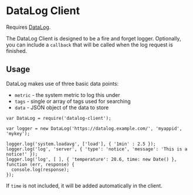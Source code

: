 # DataLog Client

Requires [DataLog](https://github.com/JerrySievert/DataLog).

The DataLog Client is designed to be a fire and forget logger.  Optionally,
you can include a `callback` that will be called when the log request is
finished.

## Usage

DataLog makes use of three basic data points:

* `metric` - the system metric to log this under
* `tags` - single or array of tags used for searching
* `data` - JSON object of the data to store

```
var DataLog = require('datalog-client');

var logger = new DataLog('https://datalog.example.com/', 'myappid', 'mykey');

logger.log('system.loadavg', ['load'], { '1min' : 2.5 });
logger.log('log', 'server', { 'type': 'notice', 'message': 'This is a notice!' });
logger.log('log', [ ], { 'temperature': 20.6, time: new Date() }, function (err, response) {
  console.log(response);
});
```

If `time` is not included, it will be added automatically in the client.
